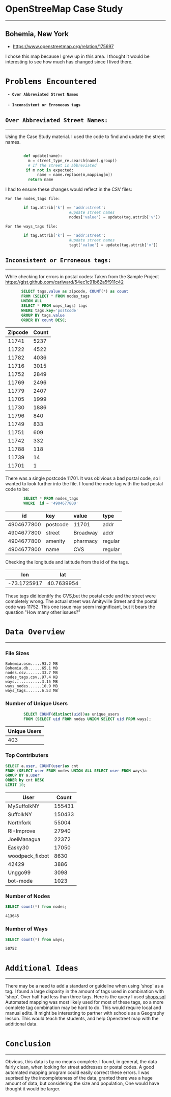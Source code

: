 
# OpenStreeMap Case Study
***
## Bohemia, New York 

- https://www.openstreetmap.org/relation/175697

I chose this map because I grew up in this area. I thought it would be interesting to see how much has changed since I lived there.   

# `Problems Encountered`

   #### ` - Over Abbreviated Street Names`

   #### ` - Inconsistent or Erroneous tags`


## `Over Abbreviated Street Names:`
<hr>
Using the Case Study material. I used the code to find and update the street names.

```python

        def update(name):
          m = street_type_re.search(name).group()
          # If the street is abbreviated 
         if m not in expected:
              name = name.replace(m,mapping[m])
          return name
```

 
 I had to ensure these changes would reflect in the CSV files:

    For the nodes_tags file:

```python
        if tag.attrib['k'] == 'addr:street':
                            #update street names
                            nodes['value'] = update(tag.attrib['v'])
 ```           

    For the ways_tags file:

```python
        if tag.attrib['k'] == 'addr:street':
                            #update street names
                            tagt['value'] = update(tag.attrib['v'])
```                  

 ## `Inconsistent or Erroneous tags:`
 <hr>
 
 While checking for errors in postal codes:
 Taken from the Sample Project
 https://gist.github.com/carlward/54ec1c91b62a5f911c42
 
 ```sql
        SELECT tags.value as zipcode, COUNT(*) as count 
        FROM (SELECT * FROM nodes_tags 
	    UNION ALL 
        SELECT * FROM ways_tags) tags
        WHERE tags.key='postcode'
        GROUP BY tags.value
        ORDER BY count DESC;
```

|Zipcode|Count|
|-------|-----|
|11741	|5237|
|11722	|4522
|11782	|4036
|11716	|3015
|11752	|2849
|11769	|2496
|11779	|2407
|11705	|1999
|11730	|1886
|11796	|840
|11749	|833
|11751	|609
|11742	|332
|11788	|118
|11739	|14
|11701	|1

There was a single postcode 11701. It was obivious a bad postal code, so I wanted to look further into the file. 
I found the node tag with the bad postal code to be:

```sql
        SELECT * FROM nodes_tags
        WHERE  id = '4904677800'
```
|id	       |key	      |value   |type|
|----------|:---------|:-------|:----|
|4904677800|postcode  |11701   |addr|
|4904677800|street    |Broadway|addr|
|4904677800|amenity   |pharmacy|regular|
|4904677800|name	  |CVS	   |regular|

Checking the longitude and latitude from the id of the tags.

|lon	|lat
|-------|--------|
|-73.1725917|40.7639954|

These tags did identify the CVS,but the postal code and the street were completely wrong.
The actual street was Amityville Street and the postal code was 11752.
This one issue may seem insignificant, but it bears the question "How many other issues?"

# `Data Overview`

<hr>

### File Sizes

    Bohemia.osm.....93.2 MB
    Bohemia.db......65.1 MB 
    nodes.csv.......33.7 MB
    nodes_tags.csv..97.4 KB
    ways............3.15 MB 
    ways_nodes......10.9 MB
    ways_tags.......6.53 MB`
    
### Number of Unique Users

```sql
        SELECT COUNT(distinct(uid))as unique_users
        FROM (SELECT uid FROM nodes UNION SELECT uid FROM ways);
```
                              
|Unique Users|
|------------|
|403|

### Top Contributers

```sql
SELECT a.user, COUNT(user)as cnt
FROM (SELECT user FROM nodes UNION ALL SELECT user FROM ways)a
GROUP BY a.user
ORDER by cnt DESC
LIMIT 10;
```
|User	|Count
|-------|------|
|MySuffolkNY	|155431
|SuffolkNY	|150433
|Northfork	|55004
|RI-Improve	|27940
|JoelManagua	|22372
|Easky30	|17050
|woodpeck_fixbot	|8630
|42429	|3886
|Unggo99	|3098
|bot-mode	|1023

### Number of Nodes

```sql
SELECT count(*) from nodes;
```
`413645`

### Number of Ways

```sql
SELECT count(*) from ways;
```

`50752`

# `Additional Ideas`

<hr>

There may be a need to add a standard or guideline when using 'shop' as a tag. I found a large disparity in the amount of tags used in combination with 'shop'. Over half had less than three tags. Here is the query I used [shops.sql](https://github.com/jscho12/Openstreetmap/blob/master/shops.sql) 
Automated mapping was most likely used for most of these tags, so a more complete tag combination may be hard to do. This would require local and manual edits. 
It might be interesting to partner with schools as a Geography lesson. This would teach the students, and help Openstreet map with the additional data.

# `Conclusion`

<hr>

Obvious, this data is by no means complete. I found, in general, the data fairly clean, when looking for street addresses or postal codes. A good automated mapping program could easily correct these errors. I was suprised by the incompleteness of the data, granted there was a huge amount of data, but considering the size and population, One would have thought it would be larger.  
